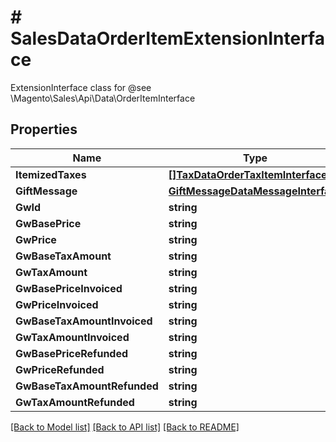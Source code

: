 # # SalesDataOrderItemExtensionInterface
ExtensionInterface class for @see \\Magento\\Sales\\Api\\Data\\OrderItemInterface

## Properties 


Name | Type | Description | Notes
------------ | ------------- | ------------- | -------------
**ItemizedTaxes**| [**[]TaxDataOrderTaxItemInterface**](TaxDataOrderTaxItemInterface.md) |   | [optional]
**GiftMessage**| [**GiftMessageDataMessageInterface**](GiftMessageDataMessageInterface.md) |   | [optional]
**GwId**| **string** |   | [optional]
**GwBasePrice**| **string** |   | [optional]
**GwPrice**| **string** |   | [optional]
**GwBaseTaxAmount**| **string** |   | [optional]
**GwTaxAmount**| **string** |   | [optional]
**GwBasePriceInvoiced**| **string** |   | [optional]
**GwPriceInvoiced**| **string** |   | [optional]
**GwBaseTaxAmountInvoiced**| **string** |   | [optional]
**GwTaxAmountInvoiced**| **string** |   | [optional]
**GwBasePriceRefunded**| **string** |   | [optional]
**GwPriceRefunded**| **string** |   | [optional]
**GwBaseTaxAmountRefunded**| **string** |   | [optional]
**GwTaxAmountRefunded**| **string** |   | [optional]


[[Back to Model list]](../../README.md#models) [[Back to API list]](../../README.md#endpoints) [[Back to README]](../../README.md)

